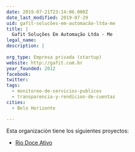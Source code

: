 ```yaml
---
date: 2019-07-21T23:14:06.000Z
date_last_modified: 2019-07-29
uid: gafit-solucões-em-automacão-ltda-me
title: |
  Gafit Soluções Em Automação Ltda - Me
legal_name: 
description: |
  
org_type: Empresa privada (startup)
website: http://gafit.com.br
year_founded: 2012
facebook: 
twitter: 
tags:
  - monitoreo-de-servicios-publicos
  - transparencia-y-rendicion-de-cuentas
cities: 
  - Belo Horizonte

---
```


Esta organización tiene los siguientes proyectos:

- [Rio Doce Ativo](/proyectos/rio-doce-ativo)
